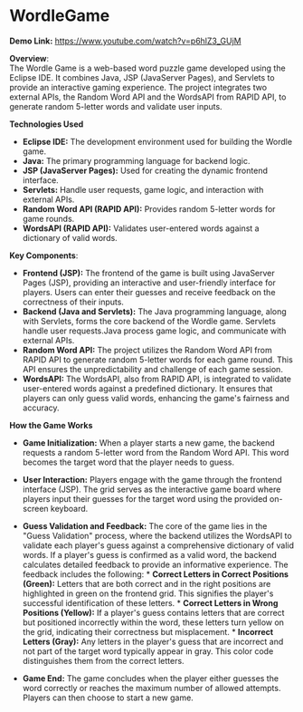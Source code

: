  # WordleGame  

**Demo Link:** https://www.youtube.com/watch?v=p6hlZ3_GUjM

**Overview**:  
The Wordle Game is a web-based word puzzle game developed using the Eclipse IDE. It combines Java, JSP (JavaServer Pages), and Servlets to provide an interactive gaming experience. The project integrates two external APIs, the Random Word API and the WordsAPI from RAPID API, to generate random 5-letter words and validate user inputs. 

**Technologies Used**  
* **Eclipse IDE:** The development environment used for building the Wordle game.  
* **Java:** The primary programming language for backend logic.  
* **JSP (JavaServer Pages):** Used for creating the dynamic frontend interface.  
* **Servlets:** Handle user requests, game logic, and interaction with external APIs.  
* **Random Word API (RAPID API):** Provides random 5-letter words for game rounds.  
* **WordsAPI (RAPID API):** Validates user-entered words against a dictionary of valid words.  

**Key Components**:  
* **Frontend (JSP):** The frontend of the game is built using JavaServer Pages (JSP), providing an interactive and user-friendly interface for players. Users can enter their guesses and receive feedback on the correctness of their inputs.  
* **Backend (Java and Servlets):** The Java programming language, along with Servlets, forms the core backend of the Wordle game. Servlets handle user requests.Java process game logic, and communicate with external APIs.
* **Random Word API:** The project utilizes the Random Word API from RAPID API to generate random 5-letter words for each game round. This API ensures the unpredictability and challenge of each game session.
* **WordsAPI:** The WordsAPI, also from RAPID API, is integrated to validate user-entered words against a predefined dictionary. It ensures that players can only guess valid words, enhancing the game's fairness and accuracy.  

**How the Game Works**  
  * **Game Initialization:** When a player starts a new game, the backend requests a random 5-letter word from the Random Word API. This word becomes the target word that the player needs to guess.  

  * **User Interaction:** Players engage with the game through the frontend interface (JSP). The grid serves as the interactive game board where players input their guesses for the target word using the provided on-screen keyboard.  

* **Guess Validation and Feedback:** The core of the game lies in the "Guess Validation" process, where the backend utilizes the WordsAPI to validate each player's guess against a comprehensive dictionary of valid words. If a player's guess is confirmed as a valid word, the backend calculates detailed feedback to provide an informative experience. The feedback includes the following:
       * **Correct Letters in Correct Positions (Green):** Letters that are both correct and in the right positions are highlighted in green on the frontend grid. This signifies the player's successful 
         identification of these letters.
       * **Correct Letters in Wrong Positions (Yellow):** If a player's guess contains letters that are correct but positioned incorrectly within the word, these letters turn yellow on the grid, indicating their 
        correctness but misplacement.
       * **Incorrect Letters (Gray):** Any letters in the player's guess that are incorrect and not part of the target word typically appear in gray. This color code distinguishes them from the correct letters.
  
* **Game End:** The game concludes when the player either guesses the word correctly or reaches the maximum number of allowed attempts. Players can then choose to start a new game.  
